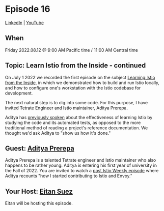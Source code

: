 # Episode 16

[LinkedIn](https://www.linkedin.com/video/event/urn:li:ugcPost:6960962663120068608/) | [YouTube](https://youtu.be/D3KSL-4c_EM)

## When

Friday 2022.08.12 @ 9:00 AM Pacific time / 11:00 AM Central time

## Topic:  Learn Istio from the Inside - continued

On July 1 2022 we recorded the first episode on the subject [Learning Istio from the Inside](../episode13/), in which we demonstrated how to build and run Istio locally, and how to configure one's workstation with the Istio codebase for development.

The next natural step is to dig into some code.  For this purpose, I have invited Tetrate Engineer and Istio maintainer, Aditya Prerepa.

Aditya has [previously spoken](https://youtu.be/o3Fi6nwuuiI) about the effectiveness of learning Istio by studying the code and its automated tests, as opposed to the more traditional method of reading a project's reference documentation.  We thought we'd ask Aditya to "show us how it's done."

## Guest: [Aditya Prerepa](https://www.linkedin.com/in/aditya-prerepa-963007178/)

Aditya Prerepa is a talented Tetrate engineer and Istio maintainer who also happens to be rather young.  Aditya is entering his first year of university in the Fall of 2022.  You are invited to watch a [past Istio Weekly episode](https://youtu.be/o3Fi6nwuuiI) where Aditya recounts "how I started contributing to Istio and Envoy."

## Your Host: [Eitan Suez](https://www.linkedin.com/in/eitan-suez-2336b26/)

Eitan will be hosting this episode.
